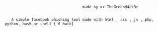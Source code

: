                                        made by >> TheGreenH4ck3r
     
     
       A simple facebook phishing tool made with html , css , js , php, python, bash or shell { 0 hack} 

